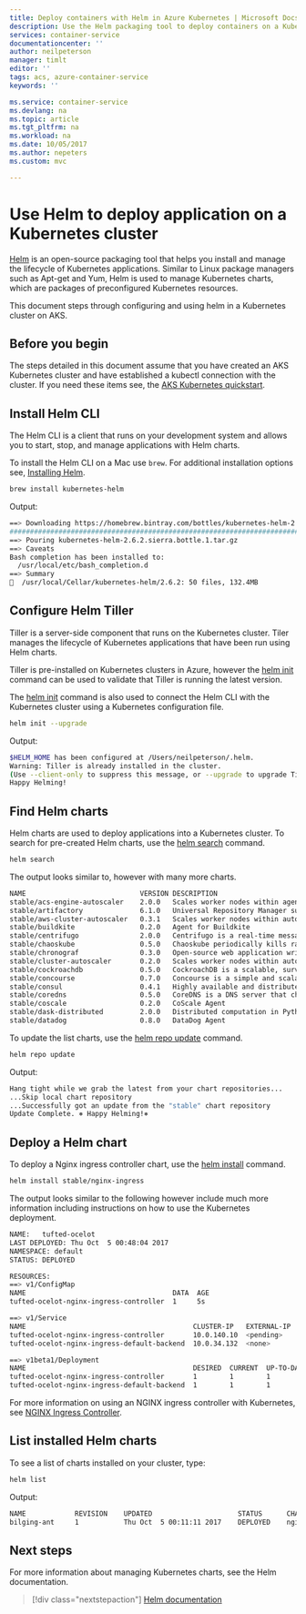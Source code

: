 ```yaml
---
title: Deploy containers with Helm in Azure Kubernetes | Microsoft Docs
description: Use the Helm packaging tool to deploy containers on a Kubernetes cluster in Azure Container Service 
services: container-service
documentationcenter: ''
author: neilpeterson
manager: timlt
editor: ''
tags: acs, azure-container-service
keywords: ''

ms.service: container-service
ms.devlang: na
ms.topic: article
ms.tgt_pltfrm: na
ms.workload: na
ms.date: 10/05/2017
ms.author: nepeters
ms.custom: mvc

---
```

# Use Helm to deploy application on a Kubernetes cluster 

[Helm](https://github.com/kubernetes/helm/) is an open-source packaging tool that helps you install and manage the lifecycle of Kubernetes applications. Similar to Linux package managers such as Apt-get and Yum, Helm is used to manage Kubernetes charts, which are packages of preconfigured Kubernetes resources.

This document steps through configuring and using helm in a Kubernetes cluster on AKS.

## Before you begin

The steps detailed in this document assume that you have created an AKS Kubernetes cluster and have established a kubectl connection with the cluster. If you need these items see, the [AKS Kubernetes quickstart](./kubernetes-walkthrough.md).

## Install Helm CLI

The Helm CLI is a client that runs on your development system and allows you to start, stop, and manage applications with Helm charts. 

To install the Helm CLI on a Mac use `brew`. For additional installation options see, [Installing Helm](https://github.com/kubernetes/helm/blob/master/docs/install.md).
 
```bash
brew install kubernetes-helm
```

Output:

```bash
==> Downloading https://homebrew.bintray.com/bottles/kubernetes-helm-2.6.2.sierra.bottle.1.tar.gz
######################################################################## 100.0%
==> Pouring kubernetes-helm-2.6.2.sierra.bottle.1.tar.gz
==> Caveats
Bash completion has been installed to:
  /usr/local/etc/bash_completion.d
==> Summary
🍺  /usr/local/Cellar/kubernetes-helm/2.6.2: 50 files, 132.4MB
```

## Configure Helm Tiller

Tiller is a server-side component that runs on the Kubernetes cluster. Tiler manages the lifecycle of Kubernetes applications that have been run using Helm charts. 

Tiller is pre-installed on Kubernetes clusters in Azure, however the [helm init](https://docs.helm.sh/helm/#helm-init) command can be used to validate that Tiller is running the latest version. 

The [helm init](https://docs.helm.sh/helm/#helm-init) command is also used to connect the Helm CLI with the Kubernetes cluster using a Kubernetes configuration file.

```bash
helm init --upgrade
```

Output:

```bash
$HELM_HOME has been configured at /Users/neilpeterson/.helm.
Warning: Tiller is already installed in the cluster.
(Use --client-only to suppress this message, or --upgrade to upgrade Tiller to the current version.)
Happy Helming!
```

## Find Helm charts 

Helm charts are used to deploy applications into a Kubernetes cluster. To search for pre-created Helm charts, use the [helm search](https://docs.helm.sh/helm/#helm-search) command.

```bash 
helm search 
```

The output looks similar to, however with many more charts.

```bash
NAME                         	VERSION	DESCRIPTION                                       
stable/acs-engine-autoscaler 	2.0.0  	Scales worker nodes within agent pools            
stable/artifactory           	6.1.0  	Universal Repository Manager supporting all maj...
stable/aws-cluster-autoscaler	0.3.1  	Scales worker nodes within autoscaling groups.    
stable/buildkite             	0.2.0  	Agent for Buildkite                               
stable/centrifugo            	2.0.0  	Centrifugo is a real-time messaging server.       
stable/chaoskube             	0.5.0  	Chaoskube periodically kills random pods in you...
stable/chronograf            	0.3.0  	Open-source web application written in Go and R...
stable/cluster-autoscaler    	0.2.0  	Scales worker nodes within autoscaling groups.    
stable/cockroachdb           	0.5.0  	CockroachDB is a scalable, survivable, strongly...
stable/concourse             	0.7.0  	Concourse is a simple and scalable CI system.     
stable/consul                	0.4.1  	Highly available and distributed service discov...
stable/coredns               	0.5.0  	CoreDNS is a DNS server that chains middleware ...
stable/coscale               	0.2.0  	CoScale Agent                                     
stable/dask-distributed      	2.0.0  	Distributed computation in Python                 
stable/datadog               	0.8.0  	DataDog Agent  
```

To update the list charts, use the [helm repo update](https://docs.helm.sh/helm/#helm-repo-update) command.

```bash 
helm repo update 
```

Output:

```bash
Hang tight while we grab the latest from your chart repositories...
...Skip local chart repository
...Successfully got an update from the "stable" chart repository
Update Complete. ⎈ Happy Helming!⎈ 
```

## Deploy a Helm chart 
 
To deploy a Nginx ingress controller chart, use the [helm install](https://docs.helm.sh/helm/#helm-install) command.

```bash
helm install stable/nginx-ingress 
```

The output looks similar to the following however include much more information including instructions on how to use the Kubernetes deployment.

```bash
NAME:   tufted-ocelot
LAST DEPLOYED: Thu Oct  5 00:48:04 2017
NAMESPACE: default
STATUS: DEPLOYED

RESOURCES:
==> v1/ConfigMap
NAME                                    DATA  AGE
tufted-ocelot-nginx-ingress-controller  1     5s

==> v1/Service
NAME                                         CLUSTER-IP   EXTERNAL-IP  PORT(S)                     AGE
tufted-ocelot-nginx-ingress-controller       10.0.140.10  <pending>    80:30486/TCP,443:31358/TCP  5s
tufted-ocelot-nginx-ingress-default-backend  10.0.34.132  <none>       80/TCP                      5s

==> v1beta1/Deployment
NAME                                         DESIRED  CURRENT  UP-TO-DATE  AVAILABLE  AGE
tufted-ocelot-nginx-ingress-controller       1        1        1           0          5s
tufted-ocelot-nginx-ingress-default-backend  1        1        1           1          5s
```

For more information on using an NGINX ingress controller with Kubernetes, see [NGINX Ingress Controller](https://github.com/kubernetes/ingress/tree/master/controllers/nginx).

## List installed Helm charts

To see a list of charts installed on your cluster, type:

```bash
helm list 
```

Output:

```bash
NAME         	REVISION	UPDATED                 	STATUS  	CHART              	NAMESPACE
bilging-ant  	1       	Thu Oct  5 00:11:11 2017	DEPLOYED	nginx-ingress-0.8.7	default 
```
  
## Next steps

For more information about managing Kubernetes charts, see the Helm documentation.

> [!div class="nextstepaction"]
> [Helm documentation](https://github.com/kubernetes/helm/blob/master/docs/index.md)